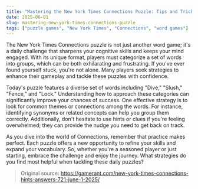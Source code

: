 ```yaml
---
title: "Mastering the New York Times Connections Puzzle: Tips and Tricks"
date: 2025-06-01
slug: mastering-new-york-times-connections-puzzle
tags: ["puzzle games", "New York Times", "Connections", "word games"]
---
```


The New York Times Connections puzzle is not just another word game; it's a daily challenge that sharpens your cognitive skills and keeps your mind engaged. With its unique format, players must categorize a set of words into groups, which can be both exhilarating and frustrating. If you've ever found yourself stuck, you're not alone. Many players seek strategies to enhance their gameplay and tackle these puzzles with confidence.

Today's puzzle features a diverse set of words including "Dive," "Slush," "Fence," and "Lock." Understanding how to approach these categories can significantly improve your chances of success. One effective strategy is to look for common themes or connections among the words. For instance, identifying synonyms or related concepts can help you group them correctly. Additionally, don't hesitate to use hints or clues if you're feeling overwhelmed; they can provide the nudge you need to get back on track.

As you dive into the world of Connections, remember that practice makes perfect. Each puzzle offers a new opportunity to refine your skills and expand your vocabulary. So, whether you're a seasoned player or just starting, embrace the challenge and enjoy the journey. What strategies do you find most helpful when tackling these daily puzzles?

> Original source: https://gamerant.com/new-york-times-connections-hints-answers-721-june-1-2025/